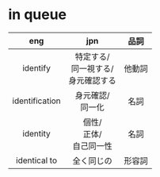 # in queue
|eng|jpn|品詞|
|:-:|:-:|:-:|
identify|特定する/<br>同一視する/<br>身元確認する|他動詞
identification|身元確認/<br>同一化|名詞
identity|個性/<br>正体/<br>自己同一性|名詞
identical to|全く同じの|形容詞
